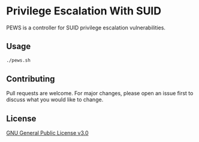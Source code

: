 # Privilege Escalation With SUID

PEWS is a controller for SUID privilege escalation vulnerabilities.

## Usage

```bash
./pews.sh
```

## Contributing
Pull requests are welcome. For major changes, please open an issue first to discuss what you would like to change.


## License
[GNU General Public License v3.0](https://choosealicense.com/licenses/gpl-3.0/)

